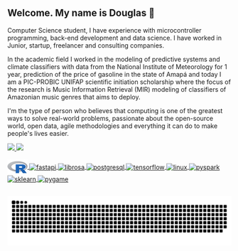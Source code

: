 ## Welcome. My name is Douglas 👋
Computer Science student, I have experience with microcontroller programming, back-end development and data science. I have worked in Junior, startup, freelancer and consulting companies.

In the academic field I worked in the modeling of predictive systems and climate classifiers with data from the National Institute of Meteorology for 1 year, prediction of the price of gasoline in the state of Amapá and today I am a PIC-PROBIC UNIFAP scientific initiation scholarship where the focus of the research is Music Information Retrieval (MIR) modeling of classifiers of Amazonian music genres that aims to deploy.

I'm the type of person who believes that computing is one of the greatest ways to solve real-world problems, passionate about the open-source world, open data, agile methodologies and everything it can do to make people's lives easier.

<div>
  <a href="https://github.com/Douglas-cc">
  <img height="180em" src="https://github-readme-stats.vercel.app/api?username=Douglas-cc&show_icons=true&theme=tokyonight&include_all_commits=true&count_private=true" />
    
  <img height="180em" src="https://github-readme-stats.vercel.app/api/top-langs/?username=Douglas-cc&layout=compact&langs_count=7&theme=tokyonight"/>
</div>
  
<div style="display: inline_block"><br>
  
  <img align="center" alt="r" height="35" width="45" src="https://raw.githubusercontent.com/devicons/devicon/master/icons/r/r-original.svg"/>
      
  <img align="center" alt="fastapi" height="35" wight="45" src="https://fastapi.tiangolo.com/img/logo-margin/logo-teal.png"/>
  
  <img align="center" alt="librosa" height="45" wight="55" src="https://librosa.org/images/librosa_logo_text.png">
    
  <img align="center" alt="postgresql" height="35" wight="45" src="https://upload.wikimedia.org/wikipedia/commons/thumb/2/29/Postgresql_elephant.svg/1200px-Postgresql_elephant.svg.png"/>
  
  <img  align="center" alt="tensorflow" height="35" wight="40" src="https://www.gstatic.com/devrel-devsite/prod/v9eb0a68c50fa0c6b1afdb82e43cb226b708457a7baa5e30ae58e6622680d91f8/tensorflow/images/lockup.svg"/>
  
  <img  align="center" alt="linux" height="45" wight="55" src="https://www.hostingireland.news/wp-content/uploads/2010/10/linux_PNG29.png"/>
  
  <img  align="center" alt="pyspark" height="35" wight="40" src="https://miro.medium.com/max/1572/0*rkvCtlgST21EsarU.png"/>
  
  <img align="center" alt="sklearn" height="35" wight="45" src="https://upload.wikimedia.org/wikipedia/commons/thumb/0/05/Scikit_learn_logo_small.svg/220px-Scikit_learn_logo_small.svg.png">
  
  <img align="center" alt="pygame" height="45" wight="55" src="https://camo.githubusercontent.com/1971c0a4f776fb5351c765c37e59630c83cabd52/68747470733a2f2f7777772e707967616d652e6f72672f696d616765732f6c6f676f2e706e67">
  
  
</div>
  
##
  <div> 

    
 
  ![Snake animation](https://github.com/Douglas-cc/Douglas-cc/blob/output/github-contribution-grid-snake.svg)
 
</div>
  

